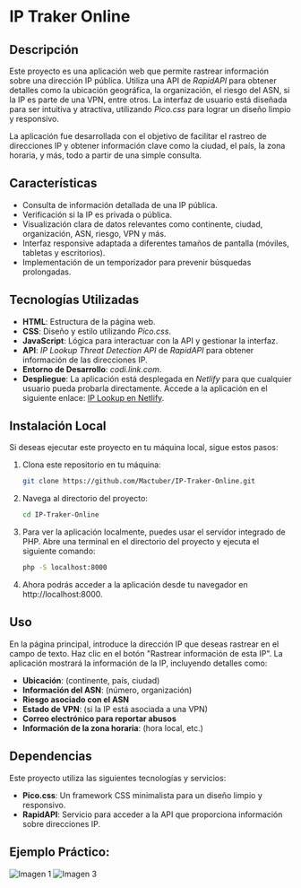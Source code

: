 # IP Traker Online

## Descripción

Este proyecto es una aplicación web que permite rastrear información sobre una dirección IP pública. Utiliza una API de *RapidAPI* para obtener detalles como la ubicación geográfica, la organización, el riesgo del ASN, si la IP es parte de una VPN, entre otros. La interfaz de usuario está diseñada para ser intuitiva y atractiva, utilizando *Pico.css* para lograr un diseño limpio y responsivo.

La aplicación fue desarrollada con el objetivo de facilitar el rastreo de direcciones IP y obtener información clave como la ciudad, el país, la zona horaria, y más, todo a partir de una simple consulta.

## Características

- Consulta de información detallada de una IP pública.
- Verificación si la IP es privada o pública.
- Visualización clara de datos relevantes como continente, ciudad, organización, ASN, riesgo, VPN y más.
- Interfaz responsive adaptada a diferentes tamaños de pantalla (móviles, tabletas y escritorios).
- Implementación de un temporizador para prevenir búsquedas prolongadas.

## Tecnologías Utilizadas

- **HTML**: Estructura de la página web.
- **CSS**: Diseño y estilo utilizando *Pico.css*.
- **JavaScript**: Lógica para interactuar con la API y gestionar la interfaz.
- **API**: *IP Lookup Threat Detection API* de *RapidAPI* para obtener información de las direcciones IP.
- **Entorno de Desarrollo**: *codi.link.com*.
- **Despliegue**: La aplicación está desplegada en *Netlify* para que cualquier usuario pueda probarla directamente. Accede a la aplicación en el siguiente enlace: [IP Lookup en Netlify](https://stalwart-flan-c3ea60.netlify.app/).

## Instalación Local

Si deseas ejecutar este proyecto en tu máquina local, sigue estos pasos:

1. Clona este repositorio en tu máquina:
   ```bash
   git clone https://github.com/Mactuber/IP-Traker-Online.git
2. Navega al directorio del proyecto:
   ```bash
   cd IP-Traker-Online
3. Para ver la aplicación localmente, puedes usar el servidor integrado de PHP. Abre una terminal en el directorio del proyecto y ejecuta el siguiente comando:
   ```bash
   php -S localhost:8000
4. Ahora podrás acceder a la aplicación desde tu navegador en http://localhost:8000.

## Uso
En la página principal, introduce la dirección IP que deseas rastrear en el campo de texto. Haz clic en el botón "Rastrear información de esta IP". La aplicación mostrará la información de la IP, incluyendo detalles como:
-   **Ubicación**: (continente, país, ciudad)
-   **Información del ASN**: (número, organización)
-   **Riesgo asociado con el ASN**
-   **Estado de VPN**: (si la IP está asociada a una VPN)
-   **Correo electrónico para reportar abusos**
-   **Información de la zona horaria**: (hora local, etc.)

## Dependencias
Este proyecto utiliza las siguientes tecnologías y servicios:
-   **Pico.css**: Un framework CSS minimalista para un diseño limpio y responsivo.
-   **RapidAPI**: Servicio para acceder a la API que proporciona información sobre direcciones IP.

## Ejemplo Práctico:
![Imagen 1](images/img1.png)
![Imagen 3](images/img3.png)


